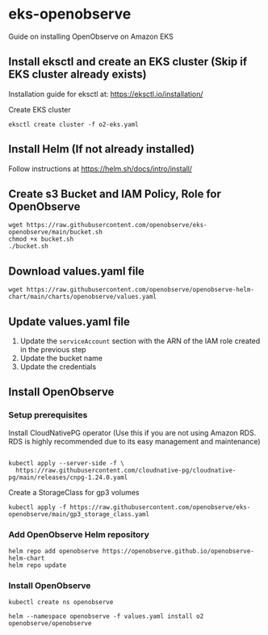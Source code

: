 # eks-openobserve

Guide on installing OpenObserve on Amazon EKS

## Install eksctl and create an EKS cluster (Skip if EKS cluster already exists)

Installation guide for eksctl at: https://eksctl.io/installation/

Create EKS cluster

```shell
eksctl create cluster -f o2-eks.yaml
```

## Install Helm (If not already installed)

Follow instructions at https://helm.sh/docs/intro/install/

## Create s3 Bucket and IAM Policy, Role for OpenObserve

```shell
wget https://raw.githubusercontent.com/openobserve/eks-openobserve/main/bucket.sh
chmod +x bucket.sh
./bucket.sh
```

## Download values.yaml file

```shell
wget https://raw.githubusercontent.com/openobserve/openobserve-helm-chart/main/charts/openobserve/values.yaml
```

## Update values.yaml file

1. Update the `serviceAccount` section with the ARN of the IAM role created in the previous step
2. Update the bucket name
3. Update the credentials

## Install OpenObserve

### Setup prerequisites

Install CloudNativePG operator (Use this if you are not using Amazon RDS. RDS is highly recommended due to its easy management and maintenance)

```shell

kubectl apply --server-side -f \
  https://raw.githubusercontent.com/cloudnative-pg/cloudnative-pg/main/releases/cnpg-1.24.0.yaml
```

Create a StorageClass for gp3 volumes

```shell
kubectl apply -f https://raw.githubusercontent.com/openobserve/eks-openobserve/main/gp3_storage_class.yaml
```

### Add OpenObserve Helm repository

```shell
helm repo add openobserve https://openobserve.github.io/openobserve-helm-chart
helm repo update
```

### Install OpenObserve

```shell
kubectl create ns openobserve

helm --namespace openobserve -f values.yaml install o2 openobserve/openobserve
```

